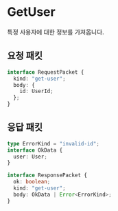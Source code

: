 # GetUser

특정 사용자에 대한 정보를 가져옵니다.

## 요청 패킷

```typescript
interface RequestPacket {
  kind: "get-user";
  body: {
    id: UserId;
  };
}
```

## 응답 패킷

```typescript
type ErrorKind = "invalid-id";
interface OkData {
  user: User;
}

interface ResponsePacket {
  ok: boolean;
  kind: "get-user";
  body: OkData | Error<ErrorKind>;
}
```
